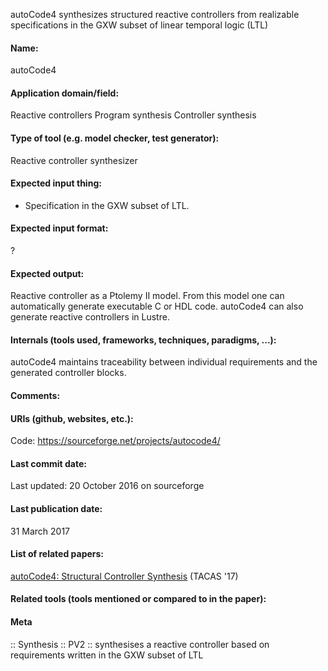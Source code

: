 autoCode4 synthesizes structured reactive controllers from realizable specifications in the GXW subset of linear temporal logic (LTL)

#### Name:
autoCode4

#### Application domain/field:
Reactive controllers
Program synthesis
Controller synthesis

#### Type of tool (e.g. model checker, test generator):
Reactive controller synthesizer

#### Expected input thing:
- Specification in the GXW subset of LTL.

#### Expected input format:
?

#### Expected output:
Reactive controller as a Ptolemy II model. From this model one can automatically generate executable C or HDL code.
autoCode4 can also generate reactive controllers in Lustre.

#### Internals (tools used, frameworks, techniques, paradigms, ...):
autoCode4 maintains traceability between individual requirements and the generated controller blocks.

#### Comments:

#### URIs (github, websites, etc.):
Code: https://sourceforge.net/projects/autocode4/

#### Last commit date:
Last updated: 20 October 2016 on sourceforge

#### Last publication date:
31 March 2017

#### List of related papers:
[autoCode4: Structural Controller Synthesis](https://doi.org/10.1007/978-3-662-54577-5_23) (TACAS '17)

#### Related tools (tools mentioned or compared to in the paper):

#### Meta
:: Synthesis
:: PV2 :: synthesises a reactive controller based on requirements written in the GXW subset of LTL